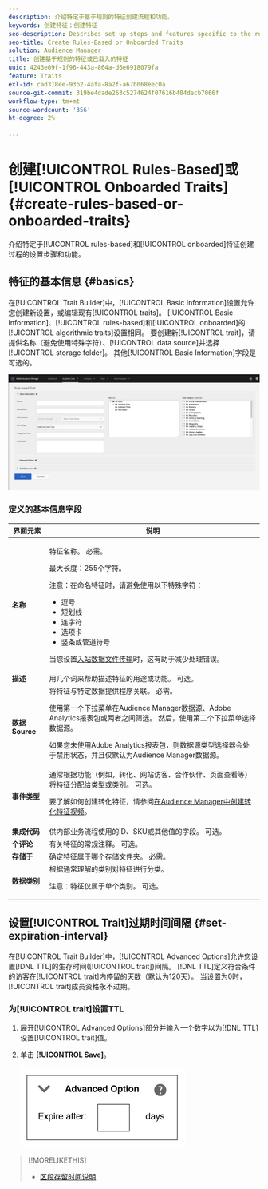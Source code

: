 ```yaml
---
description: 介绍特定于基于规则的特征创建流程和功能。
keywords: 创建特征；创建特征
seo-description: Describes set up steps and features specific to the rules-based and onboarded trait creation process.
seo-title: Create Rules-Based or Onboarded Traits
solution: Audience Manager
title: 创建基于规则的特征或已载入的特征
uuid: 4243e09f-1f96-443a-864a-d6e6918079fa
feature: Traits
exl-id: cad318ee-93b2-4afa-8a2f-a67b068eec0a
source-git-commit: 319be4dade263c5274624f07616b404decb7066f
workflow-type: tm+mt
source-wordcount: '356'
ht-degree: 2%

---
```


# 创建[!UICONTROL Rules-Based]或[!UICONTROL Onboarded Traits] {#create-rules-based-or-onboarded-traits}

介绍特定于[!UICONTROL rules-based]和[!UICONTROL onboarded]特征创建过程的设置步骤和功能。

<!-- c_tb_rules_traits.xml -->

## 特征的基本信息 {#basics}

在[!UICONTROL Trait Builder]中，[!UICONTROL Basic Information]设置允许您创建新设置，或编辑现有[!UICONTROL traits]。 [!UICONTROL Basic Information]、[!UICONTROL rules-based]和[!UICONTROL onboarded]的[!UICONTROL algorithmic traits]设置相同。 要创建新[!UICONTROL trait]，请提供名称（避免使用特殊字符）、[!UICONTROL data source]并选择[!UICONTROL storage folder]。 其他[!UICONTROL Basic Information]字段是可选的。

<!-- c_tb_basics.xml -->

![创建特征](assets/create-trait.png)

### 定义的基本信息字段

<table id="table_42AEC7A5B22346C5BB996D2D36C56229"> 
 <thead> 
  <tr> 
   <th colname="col1" class="entry"> 界面元素 </th> 
   <th colname="col2" class="entry"> 说明 </th> 
  </tr> 
 </thead>
 <tbody> 
  <tr> 
   <td colname="col1"> <b><span class="uicontrol">名称</span></b> </td> 
   <td colname="col2"> <p>特征名称。 必需。 </p> <p>最大长度：255个字符。 </p> <p> <p>注意：在命名特征时，请避免使用以下特殊字符： 
      <ul id="ul_AB38A333F21A4AA9B5656CBA69BA65E3"> 
       <li id="li_0E5033B540BC41E799075845388E85A7">逗号 </li> 
       <li id="li_B1A6C3E3FB98473A91E4675EE09460F0">短划线 </li> 
       <li id="li_579302FE34B64FE0AE3C751012839229">连字符 </li> 
       <li id="li_44890F738CC64E449CC2545D701ECBC7">选项卡 </li> 
       <li id="li_C203837501A94342923C99A7DAD1ED61">竖条或管道符号 </li> 
      </ul> </p> </p> <p>当您设置<a href="../../integration/sending-audience-data/batch-data-transfer-explained/inbound-file-contents.md">入站数据文件传输</a>时，这有助于减少处理错误。 </p> </td> 
  </tr> 
  <tr> 
   <td colname="col1"> <b><span class="uicontrol"> 描述</span></b> </td> 
   <td colname="col2"> 用几个词来帮助描述特征的用途或功能。 可选。 </td> 
  </tr> 
  <tr> 
   <td colname="col1"> <b><span class="uicontrol">数据Source</span></b> </td> 
   <td colname="col2"> 将特征与特定数据提供程序关联。 必需。 <p>使用第一个下拉菜单在Audience Manager数据源、Adobe Analytics报表包或两者之间筛选。 然后，使用第二个下拉菜单选择数据源。</p><p> 如果您未使用Adobe Analytics报表包，则数据源类型选择器会处于禁用状态，并且仅默认为Audience Manager数据源。</p>  </td> 
  </tr>
   <tr> 
   <td colname="col1"> <b><span class="uicontrol">事件类型</span></b> </td> 
   <td colname="col2"> 通常根据功能（例如，转化、网站访客、合作伙伴、页面查看等）将特征分配给类型或类别。 可选。 <p> 要了解如何创建转化特征，请参阅<a href="https://experienceleague.adobe.com/docs/audience-manager-learn/tutorials/build-and-manage-audiences/traits-and-segments/creating-conversion-traits.html">在Audience Manager中创建转化特征视频</a>。 </p></td> 
  </tr> 
  <tr> 
   <td colname="col1"> <b><span class="uicontrol">集成代码</span></b> </td> 
   <td colname="col2"> 供内部业务流程使用的ID、SKU或其他值的字段。 可选。 </td> 
  </tr> 
  <tr> 
   <td colname="col1"> <b><span class="uicontrol">个评论</span></b> </td> 
   <td colname="col2"> 有关特征的常规注释。 可选。 </td> 
  </tr> 
  <tr> 
   <td colname="col1"> <b><span class="uicontrol">存储于</span></b> </td> 
   <td colname="col2"> 确定特征属于哪个存储文件夹。 必需。 </td> 
  </tr> 
  <tr> 
   <td colname="col1"> <b><span class="uicontrol">数据类别</span></b> </td> 
   <td colname="col2"> 根据通常理解的类别对特征进行分类。 <p>注意：特征仅属于单个类别。 可选。 </p> </td> 
  </tr> 
 </tbody> 
</table>

## 设置[!UICONTROL Trait]过期时间间隔 {#set-expiration-interval}

在[!UICONTROL Trait Builder]中，[!UICONTROL Advanced Options]允许您设置[!DNL TTL]的生存时间([!UICONTROL trait])间隔。 [!DNL TTL]定义符合条件的访客在[!UICONTROL trait]内停留的天数（默认为120天）。 当设置为0时，[!UICONTROL trait]成员资格永不过期。

<!-- t_tb_ttl.xml -->

### 为[!UICONTROL trait]设置TTL

1. 展开[!UICONTROL Advanced Options]部分并输入一个数字以为[!DNL TTL]设置[!UICONTROL trait]值。
1. 单击 **[!UICONTROL Save]**。

   ![](assets/TTL.png)

>[!MORELIKETHIS]
>
>* [区段存留时间说明](../../features/traits/segment-ttl-explained.md)

